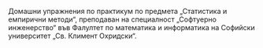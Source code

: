 Домашни упражнения по практикум по предмета &bdquo;Статистика и емпирични
методи&ldquo;, преподаван на специалност &bdquo;Софтуерно инженерство&ldquo; във
Фалултет по математика и информатика на Софийски университет &bdquo;Св. Климент
Охридски&ldquo;.
